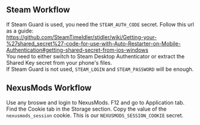 ## Steam Workflow
If Steam Guard is used, you need the `STEAM_AUTH_CODE` secret. Follow this url as a guide:  
https://github.com/SteamTimeIdler/stidler/wiki/Getting-your-%27shared_secret%27-code-for-use-with-Auto-Restarter-on-Mobile-Authentication#getting-shared-secret-from-ios-windows  
You need to either switch to Steam Desktop Authenticator or extract the Shared Key secret from your phone's files.  
If Steam Guard is not used, `STEAM_LOGIN` and `STEAM_PASSWORD` will be enough.

## NexusMods Workflow
Use any broswe and login to NexusMods. F12 and go to Application tab. Find the Cookie tab in the Storage section. Copy the value of the `nexusmods_session` cookie. This is our `NEXUSMODS_SESSION_COOKIE` secret.  
